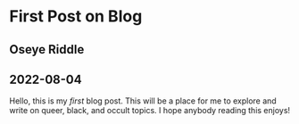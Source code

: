 # First Post on Blog
## Oseye Riddle
## 2022-08-04

Hello, this is my *first* blog post. This will be a place for me to explore and write on queer, black, and occult topics. I hope anybody reading this enjoys!
